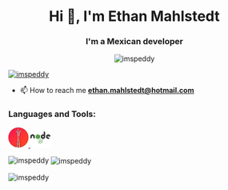 <h1 align="center">Hi 👋, I'm Ethan Mahlstedt</h1>
<h3 align="center">I'm a Mexican developer</h3>

<p align="center"> <img src="https://komarev.com/ghpvc/?username=imspeddy&label=Profile%20views&color=0e75b6&style=for-the-badge" alt="imspeddy" /> </p>

<p align="left"> <a href="https://github.com/ryo-ma/github-profile-trophy"><img src="https://github-profile-trophy.vercel.app/?username=imspeddy&theme=discord&row=1&column=6&no-frame=true&no-bg=true" alt="imspeddy" /></a> </p>

- 📫 How to reach me **ethan.mahlstedt@hotmail.com**

<h3 align="left">Languages and Tools:</h3>
<p align="left"><a href="https://github.com/NeedleOrg/NeedleDB" target="_blank" rel="noreferrer"> <img src="https://raw.githubusercontent.com/ImSpeddy/ImSpeddy/main/res/needledbround.png" alt="NeedleDB" width="40" height="40"/> </a> <a href="https://nodejs.org" target="_blank" rel="noreferrer"> <img src="https://raw.githubusercontent.com/devicons/devicon/master/icons/nodejs/nodejs-original-wordmark.svg" alt="nodejs" width="40" height="40"/> </a></p>

<p><img align="left" src="https://github-readme-stats.vercel.app/api/top-langs?username=imspeddy&show_icons=true&locale=en&layout=compact&theme=radical" alt="imspeddy" /></p>
<p>&nbsp;<img align="center" src="https://github-readme-stats.vercel.app/api?username=imspeddy&show_icons=true&locale=en&theme=radical" alt="imspeddy" /></p>
<p><img align="center" src="https://github-readme-streak-stats.herokuapp.com/?user=imspeddy&theme=radical" alt="imspeddy" /></p>

